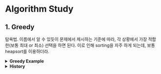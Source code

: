# Algorithm Study

## 1. Greedy
탐욕법. 이름에서 알 수 있듯이 문제에서 제시하는 기준에 따라, 각 상황에서 가장 적합한(보통 최대 or 최소) 선택을 하면 된다. 이로 인해 sorting을 자주 하게 되는데, 보통 heapsort를 이용하더라.


<details>
<summary><b>Greedy Example</b></summary>
<div markdown="1">
        # BOJ 14698
        # Author: Gu Lee
        # Date: 2021.09.22
        # Source: https://www.acmicpc.net/problem/14698

        import sys
        input = sys.stdin.readline
        import heapq

        T = int(input())
        for i in range(T):
            n = int(input())
            if n == 1:
                input()
                print(1)
                continue
            else:
                slimes = list(map(int, input().split()))
                heapq.heapify(slimes)
                result = 1
                while True:
                    first = heapq.heappop(slimes)
                    if len(slimes) == 0:
                        print(result%1000000007)
                        break
                    second = heapq.heappop(slimes)
                    result *= (first * second)
                    heapq.heappush(slimes, first*second)
</div>
</details>




<details>
<summary><b>History</b></summary>
<div markdown="1">

##### 2021.07.06
    Implementation - BOJ_2941   
  
##### 2021.07.23
    Greedy - BOJ_2839   
  
##### 2021.07.25
    Greedy - BOJ_11399   
  
##### 2021.07.28
    Greedy - BOJ_11047   
  
##### 2021.07.31
    Greedy - BOJ_1931   
  
##### 2021.08.13
    Greedy - BOJ_1541   
    Greedy - BOJ_5585
    Greedy - BOJ_2217
    
##### 2021.08.14
    Greedy - BOJ_10162   

##### 2021.08.15
    Greedy - BOJ_1946
    
    
##### 2021.09.19
    Greedy - BOJ_1789
    Greedy - BOJ_1715
    Greedy - BOJ_4796
    Greedy - BOJ_1744
    Greedy - BOJ_1080
    Greedy - BOJ_1202
    Greedy - BOJ_2437
    
##### 2021.09.20
    Greedy - BOJ_1700
    Greedy - BOJ_11000
    Greedy - BOJ_9576   

##### 2021.09.21
    Greedy - BOJ_13904
    Greedy - BOJ_12904
    Greedy - BOJ_2109
    Greedy - BOJ_1461
    Greedy - BOJ_1781 --> 왜 맞았지?
    Greedy - BOJ_13164
    Greedy - BOJ_16120
    Greedy - BOJ_15922

##### 2021.09.22
    Greedy - BOJ_2141
    Greedy - BOJ_1339
</div>
</details>

